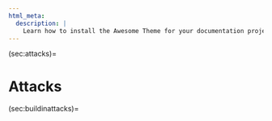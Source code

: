 ```yaml
---
html_meta:
  description: |
    Learn how to install the Awesome Theme for your documentation project.
---
```


(sec:attacks)=

# Attacks
(sec:buildinattacks)=